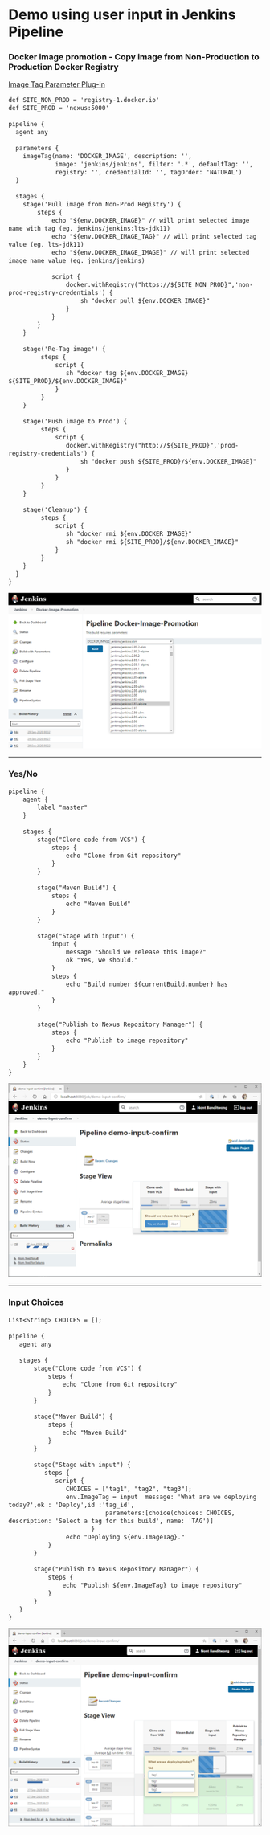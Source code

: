 ﻿# Demo using user input in Jenkins Pipeline
 
### Docker image promotion - Copy image from Non-Production to Production Docker Registry

[Image Tag Parameter Plug-in](https://plugins.jenkins.io/image-tag-parameter/) 


```
def SITE_NON_PROD = 'registry-1.docker.io'
def SITE_PROD = 'nexus:5000'

pipeline {
  agent any
  
  parameters {
    imageTag(name: 'DOCKER_IMAGE', description: '',
             image: 'jenkins/jenkins', filter: '.*', defaultTag: '',
             registry: '', credentialId: '', tagOrder: 'NATURAL')
  }

  stages {
    stage('Pull image from Non-Prod Registry') {
        steps {
            echo "${env.DOCKER_IMAGE}" // will print selected image name with tag (eg. jenkins/jenkins:lts-jdk11)
            echo "${env.DOCKER_IMAGE_TAG}" // will print selected tag value (eg. lts-jdk11)
            echo "${env.DOCKER_IMAGE_IMAGE}" // will print selected image name value (eg. jenkins/jenkins)
        
            script {
                docker.withRegistry("https://${SITE_NON_PROD}",'non-prod-registry-credentials') {
                    sh "docker pull ${env.DOCKER_IMAGE}"
                }
            }
        }
    }
    
    stage('Re-Tag image') {
         steps {
             script {
                sh "docker tag ${env.DOCKER_IMAGE} ${SITE_PROD}/${env.DOCKER_IMAGE}"
             }      
         }
    }
    
    stage('Push image to Prod') {
         steps {
             script {
                docker.withRegistry("http://${SITE_PROD}",'prod-registry-credentials') {
                    sh "docker push ${SITE_PROD}/${env.DOCKER_IMAGE}"
                }
             }      
         }
    }
    
    stage('Cleanup') {
         steps {
             script {
                sh "docker rmi ${env.DOCKER_IMAGE}" 
                sh "docker rmi ${SITE_PROD}/${env.DOCKER_IMAGE}"
             }      
         }
    }
  }
}
```
![Screenshot for code1](https://github.com/nontster/jenkins-user-input-demo/blob/master/images/Screenshot-copy-image-from-nonprd-to-prd.png)

___

### Yes/No
 
```
pipeline {
    agent {
        label "master"
    }

    stages {
        stage("Clone code from VCS") {
            steps {
                echo "Clone from Git repository"
            }
        }

        stage("Maven Build") {
            steps {
                echo "Maven Build"
            }
        }

        stage("Stage with input") {
            input {
                message "Should we release this image?"
                ok "Yes, we should."
            }
            steps {
                echo "Build number ${currentBuild.number} has approved."
            } 
        }

        stage("Publish to Nexus Repository Manager") {
            steps {
                echo "Publish to image repository"
            }
        }
    }
}
```

![Screenshot for code1](https://github.com/nontster/jenkins-user-input-demo/blob/master/images/Screenshot-Jenkinsfile-user-input-1.png)

___

### Input Choices 
 
 ```
 List<String> CHOICES = [];

pipeline {
    agent any

    stages {
        stage("Clone code from VCS") {
            steps {
                echo "Clone from Git repository"
            }
        }

        stage("Maven Build") {
            steps {
                echo "Maven Build"
            }
        }

        stage("Stage with input") {
           steps {
              script {
                 CHOICES = ["tag1", "tag2", "tag3"];
                 env.ImageTag = input  message: 'What are we deploying today?',ok : 'Deploy',id :'tag_id',
                            parameters:[choice(choices: CHOICES, description: 'Select a tag for this build', name: 'TAG')]
                        }           
                 echo "Deploying ${env.ImageTag}."
            }
        }

        stage("Publish to Nexus Repository Manager") {
            steps {
                echo "Publish ${env.ImageTag} to image repository"
            }
        }
    }
}
 ```

 ![Screenshot for code2](https://github.com/nontster/jenkins-user-input-demo/blob/master/images/Screenshot-Jenkinsfile-input-choices-1.png)
